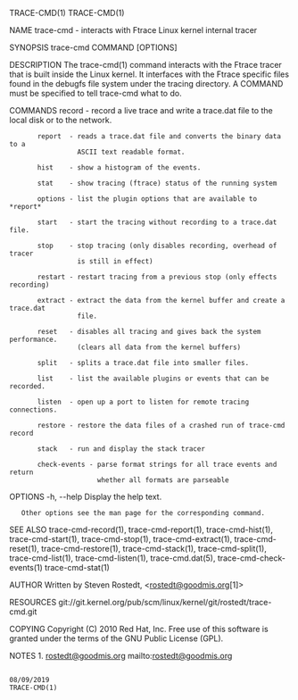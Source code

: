 TRACE-CMD(1)                                                                                                                                                                                     TRACE-CMD(1)



NAME
       trace-cmd - interacts with Ftrace Linux kernel internal tracer

SYNOPSIS
       trace-cmd COMMAND [OPTIONS]

DESCRIPTION
       The trace-cmd(1) command interacts with the Ftrace tracer that is built inside the Linux kernel. It interfaces with the Ftrace specific files found in the debugfs file system under the tracing
       directory. A COMMAND must be specified to tell trace-cmd what to do.

COMMANDS
           record  - record a live trace and write a trace.dat file to the
                     local disk or to the network.

           report  - reads a trace.dat file and converts the binary data to a
                     ASCII text readable format.

           hist    - show a histogram of the events.

           stat    - show tracing (ftrace) status of the running system

           options - list the plugin options that are available to *report*

           start   - start the tracing without recording to a trace.dat file.

           stop    - stop tracing (only disables recording, overhead of tracer
                     is still in effect)

           restart - restart tracing from a previous stop (only effects recording)

           extract - extract the data from the kernel buffer and create a trace.dat
                     file.

           reset   - disables all tracing and gives back the system performance.
                     (clears all data from the kernel buffers)

           split   - splits a trace.dat file into smaller files.

           list    - list the available plugins or events that can be recorded.

           listen  - open up a port to listen for remote tracing connections.

           restore - restore the data files of a crashed run of trace-cmd record

           stack   - run and display the stack tracer

           check-events - parse format strings for all trace events and return
                          whether all formats are parseable

OPTIONS
       -h, --help
           Display the help text.

       Other options see the man page for the corresponding command.

SEE ALSO
       trace-cmd-record(1), trace-cmd-report(1), trace-cmd-hist(1), trace-cmd-start(1), trace-cmd-stop(1), trace-cmd-extract(1), trace-cmd-reset(1), trace-cmd-restore(1), trace-cmd-stack(1),
       trace-cmd-split(1), trace-cmd-list(1), trace-cmd-listen(1), trace-cmd.dat(5), trace-cmd-check-events(1) trace-cmd-stat(1)

AUTHOR
       Written by Steven Rostedt, <rostedt@goodmis.org[1]>

RESOURCES
       git://git.kernel.org/pub/scm/linux/kernel/git/rostedt/trace-cmd.git

COPYING
       Copyright (C) 2010 Red Hat, Inc. Free use of this software is granted under the terms of the GNU Public License (GPL).

NOTES
        1. rostedt@goodmis.org
           mailto:rostedt@goodmis.org



                                                                                                  08/09/2019                                                                                     TRACE-CMD(1)
